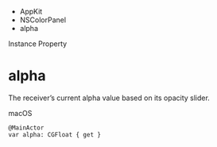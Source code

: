 

- AppKit
- NSColorPanel
-  alpha 

Instance Property

# alpha

The receiver’s current alpha value based on its opacity slider.

macOS

``` source
@MainActor
var alpha: CGFloat { get }
```

